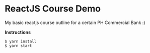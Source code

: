 # ReactJS Course Demo

My basic reactjs course outline for a certain PH Commercial Bank :)

**Instructions**

    $ yarn install
    $ yarn start